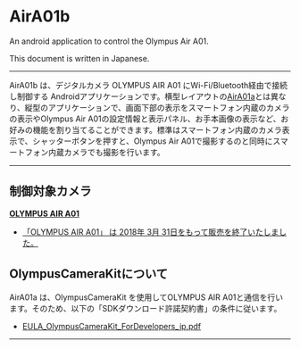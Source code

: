 # AirA01b

An android application to control the Olympus Air A01.

This document is written in Japanese.

-----------

AirA01b は、デジタルカメラ OLYMPUS AIR A01 にWi-Fi/Bluetooth経由で接続し制御する Androidアプリケーションです。横型レイアウトの[AirA01a](https://github.com/MRSa/AirA01a)とは異なり、縦型のアプリケーションで、画面下部の表示をスマートフォン内蔵のカメラの表示やOlympus Air A01の設定情報と表示パネル、お手本画像の表示など、お好みの機能を割り当てることができます。標準はスマートフォン内蔵のカメラ表示で、シャッターボタンを押すと、Olympus Air A01で撮影するのと同時にスマートフォン内蔵カメラでも撮影を行います。

-----------

## 制御対象カメラ

[**OLYMPUS AIR A01**](https://jp.omsystem.com/cms/record/dslr/a01/index.pdf)

- [「OLYMPUS AIR A01」 は 2018年 3月 31日をもって販売を終了いたしました。](https://digital-faq.jp.omsystem.com/faq/public/app/servlet/relatedqa?QID=005796)

## OlympusCameraKitについて

AirA01a は、OlympusCameraKit を使用してOLYMPUS AIR A01と通信を行います。そのため、以下の「SDKダウンロード許諾契約書」の条件に従います。

- [EULA_OlympusCameraKit_ForDevelopers_jp.pdf](https://github.com/MRSa/gokigen/blob/5ec908fdbe16c4de9e37fe90d70edc9352b6f948/osdn-svn/Documentations/miscellaneous/EULA_OlympusCameraKit_ForDevelopers_jp.pdf)

-----------
